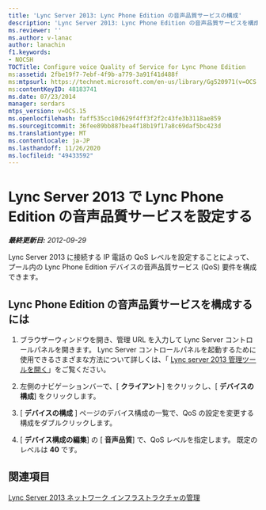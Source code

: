 ```yaml
---
title: 'Lync Server 2013: Lync Phone Edition の音声品質サービスの構成'
description: 'Lync Server 2013: Lync Phone Edition の音声品質サービスを構成します。'
ms.reviewer: ''
ms.author: v-lanac
author: lanachin
f1.keywords:
- NOCSH
TOCTitle: Configure voice Quality of Service for Lync Phone Edition
ms:assetid: 2fbe19f7-7ebf-4f9b-a779-3a91f41d488f
ms:mtpsurl: https://technet.microsoft.com/en-us/library/Gg520971(v=OCS.15)
ms:contentKeyID: 48183741
ms.date: 07/23/2014
manager: serdars
mtps_version: v=OCS.15
ms.openlocfilehash: faff535cc10d629f4ff3f2f2c43fe3b3118ae859
ms.sourcegitcommit: 36fee89bb887bea4f18b19f17a8c69daf5bc423d
ms.translationtype: MT
ms.contentlocale: ja-JP
ms.lasthandoff: 11/26/2020
ms.locfileid: "49433592"
---
```

# <a name="configure-voice-quality-of-service-for-lync-phone-edition-in-lync-server-2013"></a>Lync Server 2013 で Lync Phone Edition の音声品質サービスを設定する

<div data-xmlns="http://www.w3.org/1999/xhtml">

<div class="topic" data-xmlns="http://www.w3.org/1999/xhtml" data-msxsl="urn:schemas-microsoft-com:xslt" data-cs="https://msdn.microsoft.com/">

<div data-asp="https://msdn2.microsoft.com/asp">



</div>

<div id="mainSection">

<div id="mainBody">

<span> </span>

_**最終更新日:** 2012-09-29_

Lync Server 2013 に接続する IP 電話の QoS レベルを設定することによって、プール内の Lync Phone Edition デバイスの音声品質サービス (QoS) 要件を構成できます。

<div>

## <a name="to-configure-voice-quality-of-service-for-lync-phone-edition"></a>Lync Phone Edition の音声品質サービスを構成するには

1.  ブラウザーウィンドウを開き、管理 URL を入力して Lync Server コントロールパネルを開きます。 Lync Server コントロールパネルを起動するために使用できるさまざまな方法について詳しくは、「 [Lync server 2013 管理ツールを開く](lync-server-2013-open-lync-server-administrative-tools.md)」をご覧ください。

2.  左側のナビゲーションバーで、[ **クライアント**] をクリックし、[ **デバイスの構成**] をクリックします。

3.  [ **デバイスの構成** ] ページのデバイス構成の一覧で、QoS の設定を変更する構成をダブルクリックします。

4.  [ **デバイス構成の編集**] の [ **音声品質**] で、QoS レベルを指定します。 既定のレベルは **40** です。

</div>

<div>

## <a name="see-also"></a>関連項目


[Lync Server 2013 ネットワーク インフラストラクチャの管理](lync-server-2013-managing-the-lync-server-2013-network-infrastructure.md)  
  

</div>

</div>

<span> </span>

</div>

</div>

</div>

